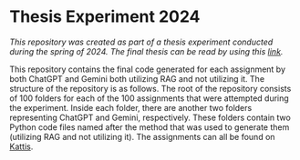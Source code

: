 # Thesis Experiment 2024

*This repository was created as part of a thesis experiment conducted during the spring of 2024. The final thesis can be read by using this [link]().*

This repository contains the final code generated for each assignment by both ChatGPT and Gemini both utilizing RAG and not utilizing it. The structure of the repository is as follows. The root of the repository consists of 100 folders for each of the 100 assignments that were attempted during the experiment. Inside each folder, there are another two folders representing ChatGPT and Gemini, respectively. These folders contain two Python code files named after the method that was used to generate them (utilizing RAG and not utilizing it). The assignments can all be found on [Kattis](https://open.kattis.com/).
